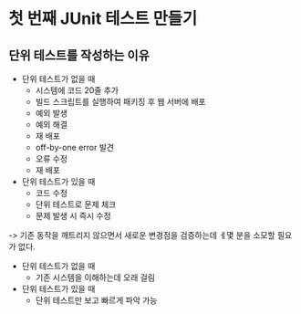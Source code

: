 # 첫 번째 JUnit 테스트 만들기

## 단위 테스트를 작성하는 이유

- 단위 테스트가 없을 때
    - 시스템에 코드 20줄 추가
    - 빌드 스크립트를 실행하여 패키징 후 웹 서버에 배포
    - 예외 발생
    - 예외 해결
    - 재 배포
    - off-by-one error 발견
    - 오류 수정
    - 재 배포
- 단위 테스트가 있을 때
    - 코드 수정
    - 단위 테스트로 문제 체크
    - 문제 발생 시 즉시 수정

-> 기존 동작을 깨트리지 않으면서 새로운 변경점을 검증하는데 ㅔ몇 분을 소모할 필요가 없다.

- 단위 테스트가 없을 때
    - 기존 시스템을 이해하는데 오래 걸림
- 단위 테스트가 있을 때
    - 단위 테스트만 보고 빠르게 파악 가능